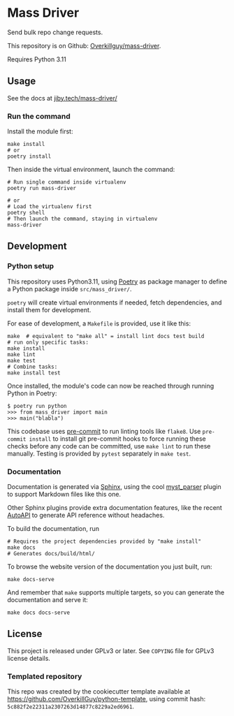 # Mass Driver

Send bulk repo change requests.

This repository is on Github: [Overkillguy/mass-driver](https://github.com/OverkillGuy/mass-driver/).

Requires Python 3.11
## Usage

See the docs at [jiby.tech/mass-driver/](https://jiby.tech/mass-driver/)

### Run the command

Install the module first:

    make install
    # or
    poetry install

Then inside the virtual environment, launch the command:

    # Run single command inside virtualenv
    poetry run mass-driver

    # or
    # Load the virtualenv first
    poetry shell
    # Then launch the command, staying in virtualenv
    mass-driver

## Development

### Python setup

This repository uses Python3.11, using
[Poetry](https://python-poetry.org) as package manager to define a
Python package inside `src/mass_driver/`.

`poetry` will create virtual environments if needed, fetch
dependencies, and install them for development.


For ease of development, a `Makefile` is provided, use it like this:

	make  # equivalent to "make all" = install lint docs test build
	# run only specific tasks:
	make install
	make lint
	make test
	# Combine tasks:
	make install test

Once installed, the module's code can now be reached through running
Python in Poetry:

	$ poetry run python
	>>> from mass_driver import main
	>>> main("blabla")


This codebase uses [pre-commit](https://pre-commit.com) to run linting
tools like `flake8`. Use `pre-commit install` to install git
pre-commit hooks to force running these checks before any code can be
committed, use `make lint` to run these manually. Testing is provided
by `pytest` separately in `make test`.

### Documentation

Documentation is generated via [Sphinx](https://www.sphinx-doc.org/en/master/),
using the cool [myst_parser](https://myst-parser.readthedocs.io/en/latest/)
plugin to support Markdown files like this one.

Other Sphinx plugins provide extra documentation features, like the recent
[AutoAPI](https://sphinx-autoapi.readthedocs.io/en/latest/index.html) to
generate API reference without headaches.

To build the documentation, run

    # Requires the project dependencies provided by "make install"
    make docs
	# Generates docs/build/html/

To browse the website version of the documentation you just built, run:

    make docs-serve

And remember that `make` supports multiple targets, so you can generate the
documentation and serve it:

    make docs docs-serve

## License

This project is released under GPLv3 or later. See `COPYING` file for GPLv3
license details.

### Templated repository

This repo was created by the cookiecutter template available at
https://github.com/OverkillGuy/python-template, using commit hash: `5c882f2e22311a2307263d14877c8229a2ed6961`.
